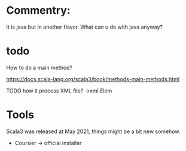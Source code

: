 # Commentry:

It is java but in another flavor. What can u do with java anyway?


# todo

How to do a main method?

https://docs.scala-lang.org/scala3/book/methods-main-methods.html

TODO how it process XML file? ->xml.Elem

# Tools

Scala3 was released at May 2021, things might be a bit new somehow.

+ Coursier -> official installer

